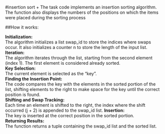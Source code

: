 #insertion sort +
The task code implements an insertion sorting algorithm. The function also displays the numbers of the positions on which the items were placed during the sorting process

##How it works:

**Initialization:**  
The algorithm initializes a list swap_id to store the indices where swaps occur. It also initializes a counter n to store the length of the input list.  
**Iteration:**  
The algorithm iterates through the list, starting from the second element (index 1). The first element is considered already sorted.  
**Key Selection:**   
The current element is selected as the “key”.  
**Finding the Insertion Point:**  
The code compares the key with the elements in the sorted portion of the list, shifting elements to the right to make space for the key until the correct position is found.  
**Shifting and Swap Tracking:**  
Each time an element is shifted to the right, the index where the shift occurred (j + 2) is appended to the swap_id list.
**Insertion:**  
The key is inserted at the correct position in the sorted portion.  
**Returning Results:**  
The function returns a tuple containing the swap_id list and the sorted list.  